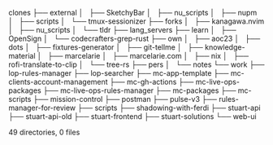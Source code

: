 clones
├── external
│   ├── SketchyBar
│   ├── nu_scripts
│   ├── nupm
│   ├── scripts
│   └── tmux-sessionizer
├── forks
│   ├── kanagawa.nvim
│   ├── nu_scripts
│   └── tldr
├── lang_servers
├── learn
│   ├── OpenSign
│   └── codecrafters-grep-rust
├── own
│   ├── aoc23
│   ├── dots
│   ├── fixtures-generator
│   ├── git-tellme
│   ├── knowledge-material
│   ├── marcelarie
│   ├── marcelarie.com
│   ├── nix
│   ├── rofi-translate-to-clip
│   └── tree-rs
├── pers
│   └── notes
└── work
    ├── lop-rules-manager
    ├── lop-searcher
    ├── mc-app-template
    ├── mc-clients-account-management
    ├── mc-gh-actions
    ├── mc-live-ops-packages
    ├── mc-live-ops-rules-manager
    ├── mc-packages
    ├── mc-scripts
    ├── mission-control
    ├── postman
    ├── pulse-v3
    ├── rules-manager-for-review
    ├── scripts
    ├── shadowing-with-ferdi
    ├── stuart-api
    ├── stuart-api-old
    ├── stuart-frontend
    ├── stuart-solutions
    └── web-ui

49 directories, 0 files
